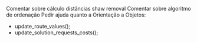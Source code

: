 Comentar sobre cálculo distâncias shaw removal
Comentar sobre algoritmo de ordenação
Pedir ajuda quanto a Orientação a Objetos: 
- update_route_values();
- update_solution_requests_costs();

